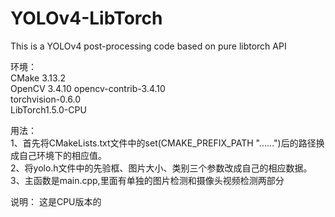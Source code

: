 # YOLOv4-LibTorch
This is a YOLOv4 post-processing code based on pure libtorch API  

环境：  
CMake 3.13.2  
OpenCV 3.4.10 opencv-contrib-3.4.10  
torchvision-0.6.0  
LibTorch1.5.0-CPU  

用法：  
1、首先将CMakeLists.txt文件中的set(CMAKE_PREFIX_PATH "......")后的路径换成自己环境下的相应值。  
2、将yolo.h文件中的先验框、图片大小、类别三个参数改成自己的相应数据。  
3、主函数是main.cpp,里面有单独的图片检测和摄像头视频检测两部分

说明：
这是CPU版本的


